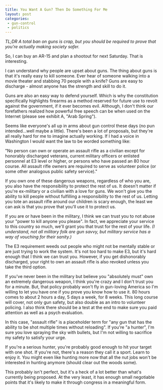 ```yaml
---
title: You Want A Gun? Then Do Something For Me
layout: post
categories: 
 - gun-control
 - politics
---
```


_TL;DR A total ban on guns is crap, but you should be required to prove that you're actually making society safer._

So, I can buy an AR-15 and plan a shootout for next Saturday. That is interesting.

I can understand why people are upset about guns. The thing about guns is that it's really easy to 
kill someone. Ever hear of someone walking into a movie theater and stabbing 70 people with a knife? 
Guns are easy to discharge - almost anyone has the strength and skill to do it. 

Guns are also an easy way to defend yourself. Which is why the constitution specifically highlights
firearms as a method reserved for future use to revolt against the government, if it ever becomes evil.
Although, I don't think our forefathers realized how powerful free speech can be when used on the
Internet (please see exhibit A, "Arab Spring"). 

Seems like everyone's all up in arms about gun control these days (no pun intended...well maybe a
little). There's been a lot of proposals, but they're all really hard for me to imagine actually working. 
If I had a voice in Washington I would want the law to be worded something like: 

"No person can own or operate an assault rifle as a civilian except for honorably discharged veterans,
current military officers or enlisted personnel at E3 level or higher, or persons who have passed an 80 hour
course. All assault rifle owners are required to serve as volunteer police (or some 
other analogous public safety service)."

If you own one of these dangerous weapons, regardless of who you are, you also have the responsibility
to protect the rest of us. It doesn't matter if you're ex-military or a civilian with a love for guns.
We won't give you the ability to kill people without fulfilling a responsibility to the rest of us. 
Letting you tote an assault rifle around our children is scary enough, the least we can ask is that
you prove that you'll use it to protect us.

If you are or have been in the military, I think we can trust you to not abuse your "power to kill
anyone you please". In fact, we appreciate your service to this country so much, we'll grant you that trust
for the rest of your life. _(I understand, not all military folk are gun savvy, but military service
has a way of vouching for their sanity.)_

The E3 requirement weeds out people who might not be mentally stable or are just trying to work the
system. It's not too hard to make E3, but it's hard enough that I think we can trust you. However,
if you get dishonorably discharged, your right to own an assault rifle is also revoked unless you
take the third option.

If you've never been in the military but believe you "absolutely must" own an extremely dangerous
weapon, I think you're crazy and I don't trust you for a minute. But, that policy probably won't fly
in gun-loving America so I'm willing to let you have one if you prove you know how to use it. 80 hours
comes to about 2 hours a day, 5 days a week, for 8 weeks. This long course will cover, not only gun
safety, but also double as an intro to volunteer policing. I also think there should be a test at the
end to make sure you paid attention as well as a psych evaluation.

In this case, "assault rifle" is a placeholder term for "any gun that has the ability to be shot
multiple times without reloading". If you're "a hunter", I'm sure you love spraying the sky with bullets,
but I'm not willing to sacrifice my safety to satisfy your urge. 

If you're a serious hunter, you're probably good enough to hit your target with one shot. If you're not,
there's a reason they call it a sport. Learn to enjoy it. You might even like hunting more now that all the
nut jobs won't be interested in hunting anymore (should clear out the woods some).

This probably isn't perfect, but it's a heck of a lot better than what's currently being proposed. At 
the very least, it has enough small negotiable points that it's likely to make it through
congress in a meaningful form.
